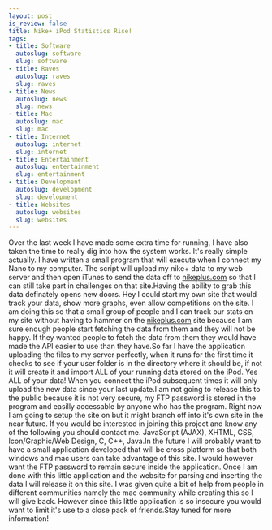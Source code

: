 ```yaml
--- 
layout: post
is_review: false
title: Nike+ iPod Statistics Rise!
tags: 
- title: Software
  autoslug: software
  slug: software
- title: Raves
  autoslug: raves
  slug: raves
- title: News
  autoslug: news
  slug: news
- title: Mac
  autoslug: mac
  slug: mac
- title: Internet
  autoslug: internet
  slug: internet
- title: Entertainment
  autoslug: entertainment
  slug: entertainment
- title: Development
  autoslug: development
  slug: development
- title: Websites
  autoslug: websites
  slug: websites
---
```

Over the last week I have made some extra time for running, I have also taken the time to really dig into how the system works.  It's really simple actually.  I have written a small program that will execute when I connect my Nano to my computer.  The script will upload my nike+ data to my web server and then open iTunes to send the data off to [nikeplus.com](http://www.nikeplus.com "NikePlus") so that I can still take part in challenges on that site.Having the ability to grab this data definately opens new doors.  Hey I could start my own site that would track your data, show more graphs, even allow competitions on the site.  I am doing this so that a small group of people and I can track our stats on my site without having to hammer on the [nikeplus.com](http://www.nikeplus.com/ "NikePlus") site because I am sure enough people start fetching the data from them and they will not be happy.  If they wanted people to fetch the data from them they would have made the API easier to use than they have.<!--more-->So far I have the application uploading the files to my server perfectly,  when it runs for the first time it checks to see if your user folder is in the directory where it should be, if not it will create it and import ALL of your running data stored on the iPod.  Yes ALL of your data!  When you connect the iPod subsequent times it will only upload the new data since your last update.I am not going to release this to the public because it is not very secure, my FTP password is stored in the program and easilly accessable by anyone who has the program. Right now I am going to setup the site on  but it might branch off into it's own site in the near future.  If you would be interested in joining this project and know any of the following you should contact me.  JavaScript (AJAX), XHTML, CSS, Icon/Graphic/Web Design, C, C++, Java.In the future I will probably want to have a small application developed that will be cross platform so that both windows and mac users can take advantage of this site.  I would however want the FTP password to remain secure inside the application.  Once I am done with this little application and the website for parsing and inserting the data I will release it on this site.  I was given quite a bit of help from people in different communities namely the mac community while creating this so I will give back.  However since this little application is so insecure you would want to limit it's use to a close pack of friends.Stay tuned for more information!
